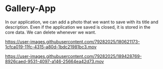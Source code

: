 # Gallery-App

In our application, we can add a photo that we want to save with its title and description.
Even if the application we saved is closed, it is stored in the core data. We can delete whenever we want.

https://user-images.githubusercontent.com/79282025/180621173-1cfca019-11fc-4315-a80d-1bdc21981bc3.mov



https://user-images.githubusercontent.com/79282025/189428769-8926caed-9531-4097-a146-25664ea42d73.mov

